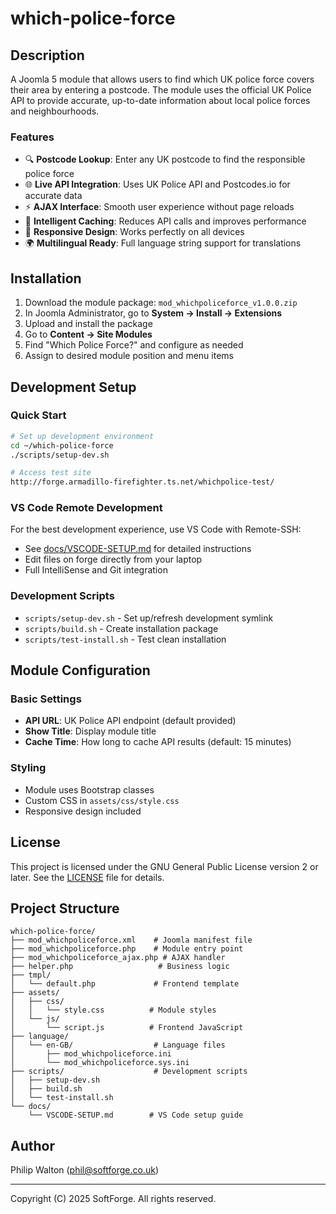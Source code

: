 # which-police-force

## Description

A Joomla 5 module that allows users to find which UK police force covers their area by entering a postcode. The module uses the official UK Police API to provide accurate, up-to-date information about local police forces and neighbourhoods.

### Features
- 🔍 **Postcode Lookup**: Enter any UK postcode to find the responsible police force
- 🌐 **Live API Integration**: Uses UK Police API and Postcodes.io for accurate data
- ⚡ **AJAX Interface**: Smooth user experience without page reloads
- 💾 **Intelligent Caching**: Reduces API calls and improves performance
- 📱 **Responsive Design**: Works perfectly on all devices
- 🌍 **Multilingual Ready**: Full language string support for translations

## Installation

1. Download the module package: `mod_whichpoliceforce_v1.0.0.zip`
2. In Joomla Administrator, go to **System → Install → Extensions**
3. Upload and install the package
4. Go to **Content → Site Modules**
5. Find "Which Police Force?" and configure as needed
6. Assign to desired module position and menu items

## Development Setup

### Quick Start
```bash
# Set up development environment
cd ~/which-police-force
./scripts/setup-dev.sh

# Access test site
http://forge.armadillo-firefighter.ts.net/whichpolice-test/
```

### VS Code Remote Development
For the best development experience, use VS Code with Remote-SSH:
- See [docs/VSCODE-SETUP.md](docs/VSCODE-SETUP.md) for detailed instructions
- Edit files on forge directly from your laptop
- Full IntelliSense and Git integration

### Development Scripts
- `scripts/setup-dev.sh` - Set up/refresh development symlink
- `scripts/build.sh` - Create installation package
- `scripts/test-install.sh` - Test clean installation

## Module Configuration

### Basic Settings
- **API URL**: UK Police API endpoint (default provided)
- **Show Title**: Display module title
- **Cache Time**: How long to cache API results (default: 15 minutes)

### Styling
- Module uses Bootstrap classes
- Custom CSS in `assets/css/style.css`
- Responsive design included

## License

This project is licensed under the GNU General Public License version 2 or later.
See the [LICENSE](LICENSE) file for details.

## Project Structure

```
which-police-force/
├── mod_whichpoliceforce.xml    # Joomla manifest file
├── mod_whichpoliceforce.php    # Module entry point
├── mod_whichpoliceforce_ajax.php # AJAX handler
├── helper.php                   # Business logic
├── tmpl/
│   └── default.php             # Frontend template
├── assets/
│   ├── css/
│   │   └── style.css          # Module styles
│   └── js/
│       └── script.js          # Frontend JavaScript
├── language/
│   └── en-GB/                  # Language files
│       ├── mod_whichpoliceforce.ini
│       └── mod_whichpoliceforce.sys.ini
├── scripts/                    # Development scripts
│   ├── setup-dev.sh
│   ├── build.sh
│   └── test-install.sh
└── docs/
    └── VSCODE-SETUP.md        # VS Code setup guide
```

## Author

Philip Walton (phil@softforge.co.uk)

---
Copyright (C) 2025 SoftForge. All rights reserved.
